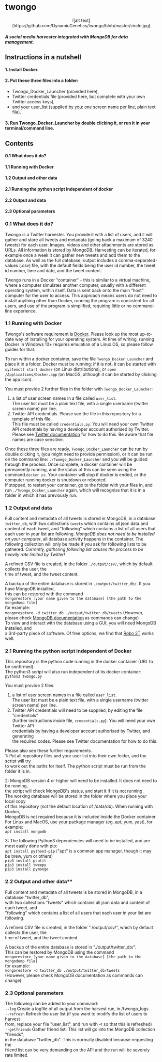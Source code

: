 # twongo

<p align="center">
    ![alt text](https://github.com/DynamicGenetics/twongo/blob/master/circle.jpg)
    
##### A social media harvester integrated with MongoDB for data management.

## Instructions in a nutshell
#### 1. Install Docker.
#### 2. Put these three files into a folder:
  * Twongo_Docker_Launcher (provided here),
  * Twitter credentials file (provided here, but complete with your own Twitter access keys),  
  * and your user_list (supplied by you: one screen name per line, plain text file).
#### 3. Run Twongo_Docker_Launcher by double clicking it, or run it in your terminal/command line.

## Contents
#### 0.1 What does it do?  
#### 1.1 Running with Docker
#### 1.2 Output and other data
#### 2.1 Running the python script independent of docker
#### 2.2 Output and data
#### 2.3 Optional parameters

### 0.1 What does it do?
Twongo is a Twitter harvester. You provide it with a list of users, and it will gather and store all tweets and metadata (going back a maximum of 3240 tweets) for each user. Images, videos and other attachments are stored as URLs. All information is stored by MongoDB. Harvesting can be iterated, for example once a week it can gather new tweets and add them to the database. As well as the full database, output includes a comma-separated-values (.csv) file, with the default fields being the user id number, the tweet id number, time and date, and the tweet content.

Twongo runs in a Docker "container" - this is similar to a virtual machine, where a computer simulates another computer, usually with a different operating system, within itself. Data is sent back onto the main "host" computer for the user to access. This approach means users do not need to install anything other than Docker, running the program is consistent for all users, and use of the program is simplified, requiring little or no command-line experience.


### 1.1 Running with Docker

Twongo's software requirement is [Docker](https://docs.docker.com/install/). Please look up the most up-to-date way of installing for your operating system. At time of writing, running Docker in Windows 10+ requires emulation of a Linux OS, so please follow guides for that.

To run within a docker container, save the file `Twongo_Docker_Launcher` and place it in a folder. Docker must be running: if it is not, it can be started with `systemctl start docker` (on Linux distributions), or `open /Applications/Docker.app` (on MacOS, although it can be started by clicking the app icon).

You must provide 2 further files in the folder with `Twongo_Docker_Launcher`:
1. a list of user screen names in a file called `user_list`.\
The user list must be a plain text file, with a single username (twitter screen name) per line.
2. Twitter API credentials. Please see the file in this repository for a template of this file.\
This file must be called `credentials.py`. You will need your own Twitter API credentials by having a developer account authorised by Twitter. Please see [Twitter documentation](developer.twitter.com/en/apply-for-access.html) for how to do this. Be aware that file names are case sensitive.

Once these three files are ready, `Twongo_Docker_Launcher` can be run by double clicking it, (you might need to provide permission), or it can be run on the command line: `./Twongo_Docker_Launcher` and you will be guided through the process. Once complete, a docker container will be permanently running, and the status of this can be seen using the command.`docker ps`. Your container will stop if docker is ended, or the computer running docker is shutdown or rebooted.\
If stopped, to restart your container, go to the folder with your files in, and run `./Twongo_Docker_Launcher` again, which will recognise that it is in a folder in which it has previously run.

### 1.2 Output and data
Full content and metadata of all tweets is stored in MongoDB, in a database `twitter_db`, with two collections `tweets` which contains all json data and content of each tweet, and "following" which contains a list of all users that each user in your list are following. *MongoDB does not need to be installed on your computer*, all database activity happens in the container.
The following collection will only be made if you ask for following lists to be gathered. *Currently, gathering following list causes the process to be heavily rate limited by Twitter!*

A refined CSV file is created, in the folder `./output/csv/`, which by default collects the user, the\
time of tweet, and the tweet content.

A backup of the entire database is stored in `./output/twitter_db/`. If you have MongoDB installed,\
this can be restored with the command\
`mongorestore [your name given to the database] [the path to the mongodump file]`\
for example:\
`mongoresotore -d twitter_db ./output/twitter_db/tweets`
(However, please check [MongoDB documentation](https://docs.mongodb.com/manual/) as commands can change)\
To view and interact with the database using a GUI, you will need MongoDB installed, and\
a 3rd-party piece of software. Of free options, we find that [Robo 3T](https://robomongo.org/) works well.

### 2.1 Running the python script independent of Docker
This repository is the python code running in the docker container (URL to be confirmed).\
The python3 script will also run independent of its docker container:\
`python3 twongo.py`

You must provide 2 files:
1. a list of user screen names in a file called `user_list`.\
The user list must be a plain text file, with a single username (twitter screen name) per line.
2. Twitter API credentials will need to be supplied, by editing the file "credentials"\
(further instructions inside file, `credentials.py`). You will need your own Twitter API\
credentials by having a developer account authorised by Twitter, and generating\
the required codes. Please see Twitter documentation for how to do this.

Please also see these further requirements.\
1: Put all repository files and your user list into their own folder, and the script will try\
to work out the paths for itself. The python script must be run from the folder it is in.

2: MongoDB version 4 or higher will need to be installed. It does not need to be running,\
the script will check MongoDB's status, and start it if it is not running.\
The working database will be stored in the folder where you place your local copy\
of this repository (not the default location of /data/db). When running with Docker,\
MongoDB is not required because it is included inside the Docker container.\
For Linux and MacOS, use your package manager (eg. apt, yum, yast), for example:\
`apt install mongodb`

3: The following Python3 dependencies will need to be installed, and are most easily done with pip:\
`apt install python3-pip` ("apt" is a common app manager, though it may be brew, yum or others)\
`pip3 install psutil`\
`pip3 install tweepy`\
`pip3 install pymongo`

### 2.2 Output and other data**  
Full content and metadata of all tweets is be stored in MongoDB, in a database "twitter_db",\
with two collections "tweets" which contains all json data and content of each tweet, and\
"following" which contains a list of all users that each user in your list are following.

A refined CSV file is created, in the folder "./output/csv/", which by default collects the user, the\
time of tweet, and the tweet content.

A backup of the entire database is stored in "./output/twitter_db/".\
This can be restored by MongoDB using the command\
`mongorestore [your name given to the database] [the path to the mongodump file]`\
for example:\
`mongorestore -d twitter_db ./output/twitter_db/tweets`\
(However, please check MongoDB documentation as commands can change)

### 2.3 Optional parameters  
The following can be added to your command:\
`--log`           Create a logfile of all output from the harvest run, in /twongo_logs\
`--refresh`       Refresh the user list (if you want to modify the list of users to harvest\
                    from, replace your file "user_list", and run with -r so that this is refreshed)\
`--getfriends`    Gather friend list. This list will go into the MongoDB collection "friends",\
                    in the database "twitter_db". This is normally disabled because requesting the\
                    friend list can be very demanding on the API and the run will be severely rate limited.
